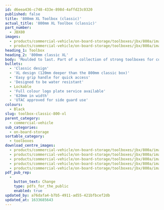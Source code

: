 ```yaml
---
id: d6eea436-c748-433e-898d-4affd23c0320
published: false
title: '800mm XL Toolbox (classic)'
actual_title: '800mm XL Toolbox (classic)'
part_number:
  - JBX80
images:
  - products/commercial-vehicle/on-board-storage/toolboxes/jbx/800a/images-lr/Product_Image_776x776_(518x518_focus_area)-JBX80A_01.jpg
  - products/commercial-vehicle/on-board-storage/toolboxes/jbx/800a/images-lr/Product_Image_776x776_(518x518_focus_area)-JBX80A_02.jpg
heading_1: Toolbox
heading_2: '800mm classic XL'
body: 'Moulded to last. Part of a collection of strong toolboxes for commercial vehicles, featuring our classic design.'
bullets:
  - 'Classic design'
  - 'XL design (120mm deeper than the 800mm classic box)'
  - 'Easy grip handle for quick access'
  - 'Designed to be water resistant'
  - Lockable
  - 'Full colour logo plate service available'
  - '620mm in width'
  - 'UTAC approved for side guard use'
colours:
  - Black
slug: toolbox-classic-800-xl
parent_category:
  - commercial-vehicle
sub_categories:
  - on-board-storage
sortable_category:
  - toolboxes
download_centre_images:
  - products/commercial-vehicle/on-board-storage/toolboxes/jbx/800a/images-hr/JBX80A_001.jpg
  - products/commercial-vehicle/on-board-storage/toolboxes/jbx/800a/images-hr/JBX80A_002.jpg
  - products/commercial-vehicle/on-board-storage/toolboxes/jbx/800a/images-hr/JBX80A_003.jpg
  - products/commercial-vehicle/on-board-storage/toolboxes/jbx/800a/images-hr/JBX80A_004.jpg
  - products/commercial-vehicle/on-board-storage/toolboxes/jbx/800a/images-hr/JBX80A_005.jpg
pdf_pub_rep:
  -
    button_text: Change
    type: pdfs_for_the_public
    enabled: true
updated_by: a76dafa4-b7b5-4911-ad55-421bfbcef2db
updated_at: 1633685643
---
```

